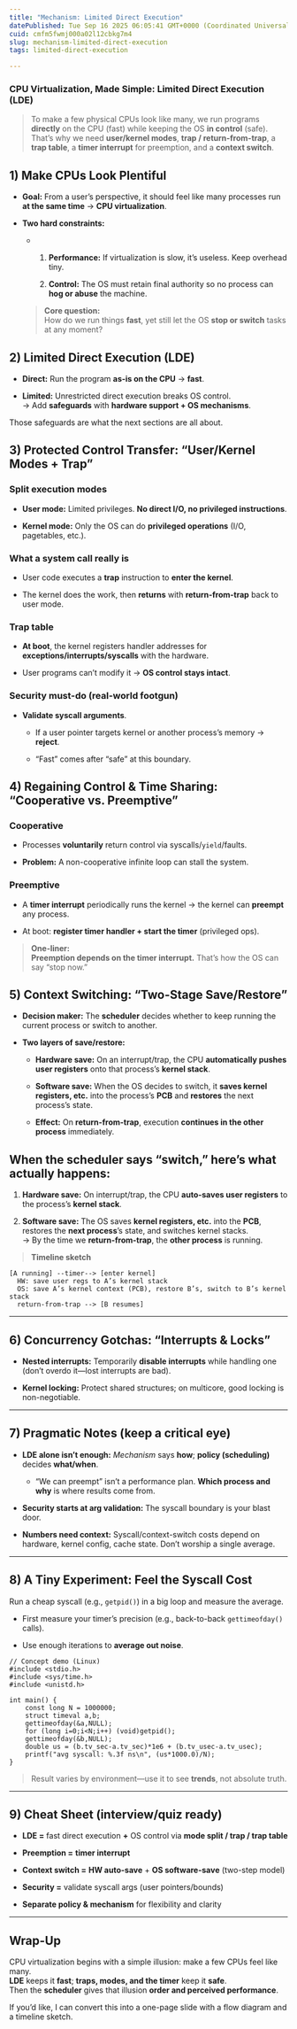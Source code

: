 ```yaml
---
title: "Mechanism: Limited Direct Execution"
datePublished: Tue Sep 16 2025 06:05:41 GMT+0000 (Coordinated Universal Time)
cuid: cmfm5fwmj000a02l12cbkg7m4
slug: mechanism-limited-direct-execution
tags: limited-direct-execution

---
```


### CPU Virtualization, Made Simple: Limited Direct Execution (LDE)

>   
> To make a few physical CPUs look like many, we run programs **directly** on the CPU (fast) while keeping the OS **in control** (safe). That’s why we need **user/kernel modes**, **trap / return-from-trap**, a **trap table**, a **timer interrupt** for preemption, and a **context switch**.

## 1) Make CPUs Look Plentiful

* **Goal:** From a user’s perspective, it should feel like many processes run **at the same time** → **CPU virtualization**.
    
* **Two hard constraints:**
    
    * 1. **Performance:** If virtualization is slow, it’s useless. Keep overhead tiny.
            
        2. **Control:** The OS must retain final authority so no process can **hog or abuse** the machine.
            
    
    > **Core question:**  
    > How do we run things **fast**, yet still let the OS **stop or switch** tasks at any moment?
    

## 2) Limited Direct Execution (LDE)

* **Direct:** Run the program **as-is on the CPU** → **fast**.
    
* **Limited:** Unrestricted direct execution breaks OS control.  
    → Add **safeguards** with **hardware support + OS mechanisms**.
    

Those safeguards are what the next sections are all about.

## 3) Protected Control Transfer: “User/Kernel Modes + Trap”

### Split execution modes

* **User mode:** Limited privileges. **No direct I/O, no privileged instructions**.
    
* **Kernel mode:** Only the OS can do **privileged operations** (I/O, pagetables, etc.).
    

### What a system call really is

* User code executes a **trap** instruction to **enter the kernel**.
    
* The kernel does the work, then **returns** with **return-from-trap** back to user mode.
    

### Trap table

* **At boot**, the kernel registers handler addresses for **exceptions/interrupts/syscalls** with the hardware.
    
* User programs can’t modify it → **OS control stays intact**.
    

### Security must-do (real-world footgun)

* **Validate syscall arguments**.
    
    * If a user pointer targets kernel or another process’s memory → **reject**.
        
    * “Fast” comes after “safe” at this boundary.
        

## 4) Regaining Control & Time Sharing: “Cooperative vs. Preemptive”

### Cooperative

* Processes **voluntarily** return control via syscalls/`yield`/faults.
    
* **Problem:** A non-cooperative infinite loop can stall the system.
    

### Preemptive

* A **timer interrupt** periodically runs the kernel → the kernel can **preempt** any process.
    
* At boot: **register timer handler + start the timer** (privileged ops).
    

> **One-liner:**  
> **Preemption depends on the timer interrupt.** That’s how the OS can say “stop now.”

## 5) Context Switching: “Two-Stage Save/Restore”

* **Decision maker:** The **scheduler** decides whether to keep running the current process or switch to another.
    
* **Two layers of save/restore:**
    
    * **Hardware save:** On an interrupt/trap, the CPU **automatically pushes user registers** onto that process’s **kernel stack**.
        
    * **Software save:** When the OS decides to switch, it **saves kernel registers, etc.** into the process’s **PCB** and **restores** the next process’s state.
        
    * **Effect:** On **return-from-trap**, execution **continues in the other process** immediately.
        

## When the scheduler says “switch,” here’s what actually happens:

1. **Hardware save:** On interrupt/trap, the CPU **auto-saves user registers** to the process’s **kernel stack**.
    
2. **Software save:** The OS saves **kernel registers, etc.** into the **PCB**, restores the **next process**’s state, and switches kernel stacks.  
    → By the time we **return-from-trap**, the **other process** is running.
    

> **Timeline sketch**

```plaintext
[A running] --timer--> [enter kernel]
  HW: save user regs to A’s kernel stack
  OS: save A’s kernel context (PCB), restore B’s, switch to B’s kernel stack
  return-from-trap --> [B resumes]
```

---

## 6) Concurrency Gotchas: “Interrupts & Locks”

* **Nested interrupts:** Temporarily **disable interrupts** while handling one (don’t overdo it—lost interrupts are bad).
    
* **Kernel locking:** Protect shared structures; on multicore, good locking is non-negotiable.
    

---

## 7) Pragmatic Notes (keep a critical eye)

* **LDE alone isn’t enough:** *Mechanism* says **how**; **policy (scheduling)** decides **what/when**.
    
    * “We can preempt” isn’t a performance plan. **Which process and why** is where results come from.
        
* **Security starts at arg validation:** The syscall boundary is your blast door.
    
* **Numbers need context:** Syscall/context-switch costs depend on hardware, kernel config, cache state. Don’t worship a single average.
    

---

## 8) A Tiny Experiment: Feel the Syscall Cost

Run a cheap syscall (e.g., `getpid()`) in a big loop and measure the average.

* First measure your timer’s precision (e.g., back-to-back `gettimeofday()` calls).
    
* Use enough iterations to **average out noise**.
    

```plaintext
// Concept demo (Linux)
#include <stdio.h>
#include <sys/time.h>
#include <unistd.h>

int main() {
    const long N = 1000000;
    struct timeval a,b;
    gettimeofday(&a,NULL);
    for (long i=0;i<N;i++) (void)getpid();
    gettimeofday(&b,NULL);
    double us = (b.tv_sec-a.tv_sec)*1e6 + (b.tv_usec-a.tv_usec);
    printf("avg syscall: %.3f ns\n", (us*1000.0)/N);
}
```

> Result varies by environment—use it to see **trends**, not absolute truth.

---

## 9) Cheat Sheet (interview/quiz ready)

* **LDE =** fast direct execution **+** OS control via **mode split / trap / trap table**
    
* **Preemption =** **timer interrupt**
    
* **Context switch =** **HW auto-save** + **OS software-save** (two-step model)
    
* **Security =** validate syscall args (user pointers/bounds)
    
* **Separate policy & mechanism** for flexibility and clarity
    

---

## Wrap-Up

CPU virtualization begins with a simple illusion: make a few CPUs feel like many.  
**LDE** keeps it **fast**; **traps, modes, and the timer** keep it **safe**.  
Then the **scheduler** gives that illusion **order and perceived performance**.

If you’d like, I can convert this into a one-page slide with a flow diagram and a timeline sketch.